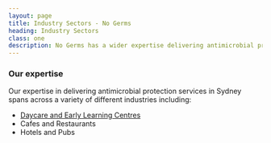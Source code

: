 ```yaml
---
layout: page
title: Industry Sectors - No Germs
heading: Industry Sectors
class: one
description: No Germs has a wider expertise delivering antimicrobial protection services across a variety of industries
---
```


<div class="container pt-60 pb-30">
  <div class="row">
      <div class="col-md-12">
          <div class="commercial service-details mb-40">
              <h3>Our expertise</h3>
              <p>Our expertise in delivering antimicrobial protection services in Sydney spans across a variety of different industries including:</p>
              <ul>
                <li><a href="/commercial/daycare-early-learning-centres">Daycare and Early Learning Centres</a></li>
                <li>Cafes and Restaurants</li>
                <li>Hotels and Pubs</li>
              </ul>
          </div>
      </div>
  </div>
</div>
